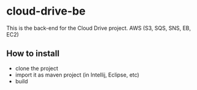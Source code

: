 # cloud-drive-be
This is the back-end for the Cloud Drive project. 
AWS (S3, SQS, SNS, EB, EC2)

## How to install
 - clone the project
 - import it as maven project (in Intellij, Eclipse, etc)
 - build
